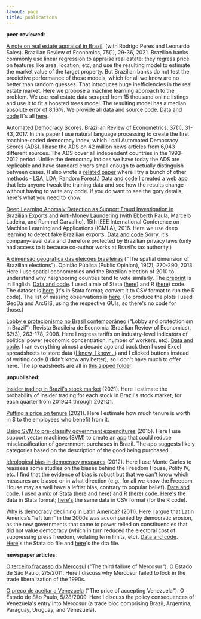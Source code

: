```yaml
---
layout: page
title: publications
---
```


<strong>peer-reviewed</strong>:

<a href="https://www.scielo.br/j/rbe/a/DJjtmWw4ZYjVyLMXHXBWx4P/">A note on real estate appraisal in Brazil</a>. (with Rodrigo Peres and Leonardo Sales). Brazilian Review of Economics, 75(1), 29-36, 2021. Brazilian banks commonly use linear regression to appraise real estate: they regress price on features like area, location, etc, and use the resulting model to estimate the market value of the target property. But Brazilian banks do not test the predictive performance of those models, which for all we know are no better than random guesses. That introduces huge inefficiencies in the real estate market. Here we propose a machine learning approach to the problem. We use real estate data scraped from 15 thousand online listings and use it to fit a boosted trees model. The resulting model has a median absolute error of 8,16%. We provide all data and source code. <u>Data and code</u> It's all [here](https://github.com/thiagomarzagao/wimoveis). 

<a href="http://bibliotecadigital.fgv.br/ojs/index.php/bre/article/view/58160">Automated Democracy Scores</a>. Brazilian Review of Econometrics, 37(1), 31-43, 2017. In this paper I use natural language processing to create the first machine-coded democracy index, which I call Automated Democracy Scores (ADS). I base the ADS on 42 million news articles from 6,043 different sources. The ADS cover all independent countries in the 1993-2012 period. Unlike the democracy indices we have today the ADS are replicable and have standard errors small enough to actually distinguish between cases. (I also wrote a <a href="https://arxiv.org/abs/1502.06161">related paper</a> where I try a bunch of other methods - LSA, LDA, Random Forest.) <u>Data and code</u> I created a <a href="http://democracy-scores.org">web app</a> that lets anyone tweak the training data and see how the results change - without having to write any code. If you do want to see the gory details, [here](https://gist.githubusercontent.com/thiagomarzagao/51ee10feb5e5c6762403d68dc2a635ff/raw/67aef2a1408b1781000e5f9bf54c25b6ecfc19d2/howto.html)'s what you need to know. 

<a href="http://ieeexplore.ieee.org/document/7838276/">Deep Learning Anomaly Detection as Support Fraud Investigation in Brazilian Exports and Anti-Money Laundering</a> (with Ebberth Paula, Marcelo Ladeira, and Rommel Carvalho). 15th IEEE International Conference on Machine Learning and Applications (ICMLA), 2016. Here we use deep learning to detect fake Brazilian exports. <u>Data and code</u> Sorry, it's company-level data and therefore protected by Brazilian privacy laws (only had access to it because co-author works at Brazil's tax authority.)

<a href="http://www.scielo.br/scielo.php?script=sci_arttext&pid=S0104-62762013000200002">A dimensão geográfica das eleições brasileiras</a> (“The spatial dimension of Brazilian elections”). Opinião Pública (Public Opinion), 19(2), 270-290, 2013. Here I use spatial econometrics and the Brazilian election of 2010 to understand why neighboring counties tend to vote similarly. The <a href="/assets/spatial.pdf">preprint</a> is in English. <u>Data and code</u>. I used a mix of Stata (<a href="https://gist.github.com/thiagomarzagao/0542e82973ea86d78a03">here</a>) and R (<a href="https://gist.github.com/thiagomarzagao/fd1d86ec744b6d6430c3">here</a>) code. The dataset is <a href="/assets/replication/Brazil2010election.dta">here</a> (it's in Stata format; convert it to CSV format to run the R code). The list of missing observations is <a href="/assets/replication/missingdata.xlsx">here</a>. (To produce the plots I used GeoDa and ArcGIS, using the respective GUIs, so there's no code for those.)

<a href="http://www.scielo.br/pdf/rbe/v62n3/a02v62n3.pdf">Lobby e protecionismo no Brasil contemporâneo</a> (“Lobby and protectionism in Brazil”). Revista Brasileira de Economia (Brazilian Review of Economics), 62(3), 263-178, 2008. Here I regress tariffs on industry-level indicators of political power (economic concentration, number of workers, etc). <u>Data and code</u>. I ran everything almost a decade ago and back then I used Excel spreadsheets to store data (<a href="http://lemire.me/blog/archives/2014/05/23/you-shouldnt-use-a-spreadsheet-for-important-work-i-mean-it/">I know, I know...</a>) and I clicked buttons instead of writing code (I didn't know any better), so I don't have much to offer here. The spreadsheets are all in <a href="/assets/replication/REPLICATION+MATERIAL.zip">this zipped folder</a>.

<strong>unpublished</strong>:

[Insider trading in Brazil's stock market](https://osf.io/fu9mg/) (2021). Here I estimate the probability of insider trading for each stock in Brazil's stock market, for each quarter from 2019Q4 through 2021Q1.

[Putting a price on tenure](https://osf.io/dvy9w/) (2021). Here I estimate how much tenure is worth in $ to the employees who benefit from it.

[Using SVM to pre-classify government expenditures](http://arxiv.org/abs/1601.02680)<a name="classify"></a> (2015). Here I use support vector machines (SVM) to create an [app](https://github.com/thiagomarzagao/catmatfinder) that could reduce misclassification of government purchases in Brazil. The app suggests likely categories based on the description of the good being purchased.

<a href="/assets/replication/bias.pdf">Ideological bias in democracy measures</a> (2012). Here I use Monte Carlos to reassess some studies on the biases behind the Freedom House, Polity IV, etc. I find that the evidence of bias is robust but that we can't know which measures are biased or in what direction (e.g., for all we know the Freedom House may as well have a leftist bias, contrary to popular belief). <u>Data and code</u>. I used a mix of Stata (<a href="https://gist.github.com/thiagomarzagao/e49541433d474d11d1fb">here</a> and <a href="https://gist.github.com/thiagomarzagao/18fed6a8afbb484e0c9c">here</a>) and R (<a href="https://gist.github.com/thiagomarzagao/c916e2a3ce77ea23d9a8">here</a>) code. <a href="/assets/replication/data-bollenpaxton.dta">Here's</a> the data in Stata format; <a href="/assets/replication//bollenpaxtondata.csv">here's</a> the same data in CSV format (for the R code).

<a href="/assets/replication/democracy_in_retreat_Thiago_Marzaga%CC%83o.pdf">Why is democracy declining in Latin America?</a> (2011). Here I argue that Latin America’s “left turn” in the 2000s was accompanied by democratic erosion, as the new governments that came to power relied on constituencies that did not value democracy (which in turn reduced the electoral cost of suppressing press freedom, violating term limits, etc). <u>Data and code</u>. [Here](https://gist.github.com/thiagomarzagao/625cffa2023faad79ec443ab172b7284)'s the Stata do file and [here](/assets/replication/dataset.dta)'s the dta file.

<strong>newspaper articles</strong>:

<a href="http://www.estadao.com.br/noticias/impresso,o-terceiro-fracasso-do-mercosul,675591,0.htm">O terceiro fracasso do Mercosul</a> ("The third failure of Mercosur"). O Estado de São Paulo, 2/5/2011. Here I discuss why Mercosur failed to lock in the trade liberalization of the 1990s.

<a href="http://www.imil.org.br/artigos/o-preco-de-aceitar-a-venezuela/">O preço de aceitar a Venezuela</a> ("The price of accepting Venezuela"). O Estado de São Paulo, 5/28/2009. Here I discuss the policy consequences of Venezuela's entry into Mercosur (a trade bloc comprising Brazil, Argentina, Paraguay, Uruguay, and Venezuela).
